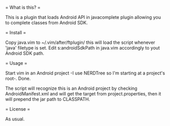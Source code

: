 = What is this? =

This is a plugin that loads Android API in javacomplete plugin allowing you to complete classes from Android SDK.


= Install =

Copy java.vim to ~/.vim/after/ftplugin/ this will load the script whenever 'java' filetype is set.
Edit s:androidSdkPath in java.vim accordingly to yout Android SDK path.


= Usage =

Start vim in an Android project -I use NERDTree so I'm starting at a project's root-. Done.

The script will recognize this is an Android project by checking AndroidManifest.xml and will get the target from project.properties, then it will prepend the jar path to CLASSPATH.


= License =

As usual.
